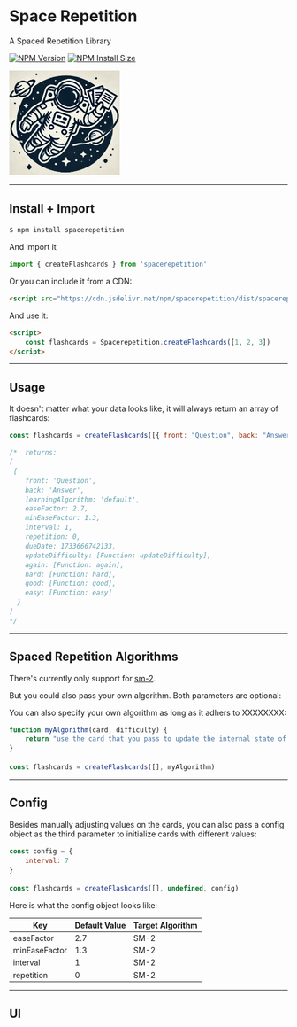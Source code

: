 # Space Repetition

A Spaced Repetition Library

[![NPM Version][npm-version-image]][npm-url]
[![NPM Install Size][npm-install-size-image]][npm-install-size-url]

<img src="https://raw.githubusercontent.com/anderslatif/SpaceRepetition/main/spacerepetitionlogo.png" alt="space spaced repetition logo" width="200" >


---

## Install + Import

```bash
$ npm install spacerepetition
```

And import it

```javascript
import { createFlashcards } from 'spacerepetition'
```

Or you can include it from a CDN:

```html
<script src="https://cdn.jsdelivr.net/npm/spacerepetition/dist/spacerepetition.min.js"></script>
```

And use it:

```html
<script>
    const flashcards = Spacerepetition.createFlashcards([1, 2, 3])
</script>
```

---

## Usage

It doesn't matter what your data looks like, it will always return an array of flashcards:

```javascript
const flashcards = createFlashcards([{ front: "Question", back: "Answer" }])
```

```javascript
/*  returns:
[
 {
    front: 'Question',
    back: 'Answer',
    learningAlgorithm: 'default',
    easeFactor: 2.7,
    minEaseFactor: 1.3,
    interval: 1,
    repetition: 0,
    dueDate: 1733666742133,
    updateDifficulty: [Function: updateDifficulty],
    again: [Function: again],
    hard: [Function: hard],
    good: [Function: good],
    easy: [Function: easy]
  }
]
*/

```

---

## Spaced Repetition Algorithms

There's currently only support for [sm-2](https://en.wikipedia.org/wiki/SuperMemo).

But you could also pass your own algorithm. Both parameters are optional:



You can also specify your own algorithm as long as it adhers to XXXXXXXX:

```javascript
function myAlgorithm(card, difficulty) {
    return "use the card that you pass to update the internal state of the card"
}

const flashcards = createFlashcards([], myAlgorithm)
```

---

## Config

Besides manually adjusting values on the cards, you can also pass a config object as the third parameter to initialize cards with different values:

```javascript
const config = {
    interval: 7
}

const flashcards = createFlashcards([], undefined, config)
```

Here is what the config object looks like:


| Key              | Default Value | Target Algorithm |
|------------------|---------------|------------------|
| easeFactor       | 2.7           | SM-2             |
| minEaseFactor    | 1.3           | SM-2             |
| interval         | 1             | SM-2             |
| repetition       | 0             | SM-2             |


---

## UI


<!-- todo make the HTML collapsible -->

<!-- todo add image -->

<!-- ---

// todo 
## Statistics

You can get statistics about the flashcards:

```javascript

``` -->



[npm-version-image]: https://img.shields.io/npm/v/spacerepetition.svg
[npm-url]: https://www.npmjs.com/package/spacerepetition
[npm-install-size-image]: https://packagephobia.com/badge?p=spacerepetition
[npm-install-size-url]: https://packagephobia.com/result?p=spacerepetition
